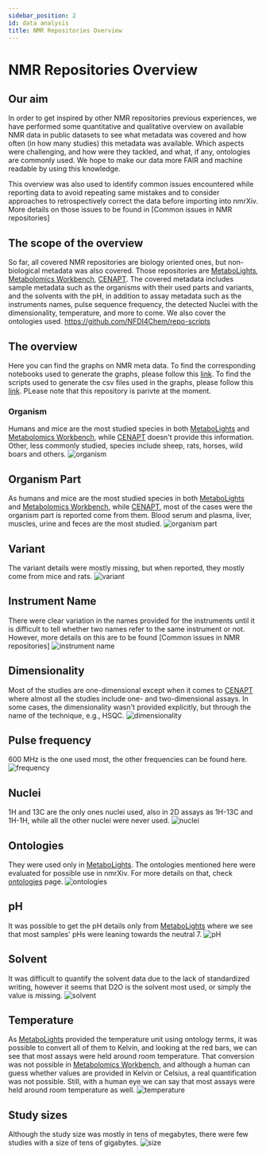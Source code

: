 ```yaml
---
sidebar_position: 2
id: data analysis
title: NMR Repositories Overview
---
```

# NMR Repositories Overview

## Our aim

In order to get inspired by other NMR repositories previous experiences, we have performed some
quantitative and qualitative overview on available NMR data in public datasets to see what metadata was covered and how often (in how many studies) this metadata was available. Which aspects were challenging, and how were they tackled, and what, if any, ontologies are commonly used. We hope to make our data more FAIR and machine readable by using this knowledge.

This overview was also used to identify common issues encountered while reporting data to avoid repeating same mistakes and to consider approaches to retrospectively correct the data before importing into nmrXiv. More details on those issues to be found in [Common issues in NMR repositories]

## The scope of the overview

So far, all covered NMR repositories are biology oriented ones, but non-biological metadata was also covered. Those repositories are [MetaboLights](https://www.ebi.ac.uk/metabolights/), [Metabolomics Workbench](https://www.metabolomicsworkbench.org/), [CENAPT](https://dataverse.harvard.edu/dataverse/cenapt). The covered metadata includes sample metadata such as the organisms with their used parts and variants, and the solvents with the pH, in addition to assay metadata such as the instruments names, pulse sequence frequency, the detected Nuclei with the dimensionality, temperature, and more to come. We also cover the ontologies used.
https://github.com/NFDI4Chem/repo-scripts 


## The overview

Here you can find the graphs on NMR meta data. To find the corresponding notebooks used to generate the graphs, please follow this [link](https://github.com/NFDI4Chem/repo-scripts/tree/main/notebooks). To find the scripts used to generate the csv files used in the graphs, please follow this [link](https://github.com/NFDI4Chem/repo-scripts). PLease note that this repository is parivte at the moment.

### Organism
Humans and mice are the most studied species in both [MetaboLights](https://www.ebi.ac.uk/metabolights/) and [Metabolomics Workbench](https://www.metabolomicsworkbench.org/), while [CENAPT](https://dataverse.harvard.edu/dataverse/cenapt) doesn't provide this information.
Other, less commonly studied, species include sheep, rats, horses, wild boars and others.
![organism](https://raw.githubusercontent.com/NFDI4Chem/nmrxiv-docs/main/static/img/organism.png)

## Organism Part
As humans and mice are the most studied species in both [MetaboLights](https://www.ebi.ac.uk/metabolights/) and [Metabolomics Workbench](https://www.metabolomicsworkbench.org/), while [CENAPT](https://dataverse.harvard.edu/dataverse/cenapt), most of the cases were the organism part is reported come from them. Blood serum and plasma, liver, muscles, urine and feces are the most studied.
![organism part](https://raw.githubusercontent.com/NFDI4Chem/nmrxiv-docs/main/static/img/part.png)

## Variant
The variant details were mostly missing, but when reported, they mostly come from mice and rats.
![variant](https://raw.githubusercontent.com/NFDI4Chem/nmrxiv-docs/main/static/img/variant.png)

## Instrument Name
There were clear variation in the names provided for the instruments until it is difficult to tell whether two names refer to the same instrument or not. However, more details on this are to be found [Common issues in NMR repositories]
![instrument name](https://raw.githubusercontent.com/NFDI4Chem/nmrxiv-docs/main/static/img/instrument.png)

## Dimensionality
Most of the studies are one-dimensional except when it comes to [CENAPT](https://dataverse.harvard.edu/dataverse/cenapt) where almost all the studies include one- and two-dimensional assays. In some cases, the dimensionality wasn't provided explicitly, but through the name of the technique, e.g., HSQC.
![dimensionality](https://raw.githubusercontent.com/NFDI4Chem/nmrxiv-docs/main/static/img/dimensionality.png)

## Pulse frequency
600 MHz is the one used most, the other frequencies can be found here.
![frequency](https://raw.githubusercontent.com/NFDI4Chem/nmrxiv-docs/main/static/img/frequency.png)

## Nuclei
1H and 13C are the only ones nuclei used, also in 2D assays as 1H-13C and 1H-1H, while all the other nuclei were never used.
![nuclei](https://raw.githubusercontent.com/NFDI4Chem/nmrxiv-docs/main/static/img/nuclei.png)

## Ontologies
They were used only in [MetaboLights](https://www.ebi.ac.uk/metabolights/). The ontologies mentioned here were evaluated for possible use in nmrXiv. For more details on that, check [ontologies](https://docs.nmrxiv.org/docs/introduction/ontologies) page.
![ontologies](https://raw.githubusercontent.com/NFDI4Chem/nmrxiv-docs/main/static/img/ontology.png)

## pH
It was possible to get the pH details only from [MetaboLights](https://www.ebi.ac.uk/metabolights/) where we see that most samples' pHs were leaning towards the neutral 7.
![pH](https://raw.githubusercontent.com/NFDI4Chem/nmrxiv-docs/main/static/img/ph.png)

## Solvent
It was difficult to quantify the solvent data due to the lack of standardized writing, however it seems that D2O is the solvent most used, or simply the value is missing.
![solvent](https://raw.githubusercontent.com/NFDI4Chem/nmrxiv-docs/main/static/img/solvent.png)

## Temperature
As [MetaboLights](https://www.ebi.ac.uk/metabolights/) provided the temperature unit using ontology terms, it was possible to convert all of them to Kelvin, and looking at the red bars, we can see that most assays were held around room temperature. That conversion was not possible in [Metabolomics Workbench](https://www.metabolomicsworkbench.org/), and although a human can guess whether values are provided in Kelvin or Celsius, a real quantification was not possible. Still, with a human eye we can say that most assays were held around room temperature as well. 
![temperature](https://raw.githubusercontent.com/NFDI4Chem/nmrxiv-docs/main/static/img/temperature.png)

## Study sizes
Although the study size was mostly in tens of megabytes, there were few studies with a size of tens of gigabytes.
![size](https://raw.githubusercontent.com/NFDI4Chem/nmrxiv-docs/main/static/img/size.png)
